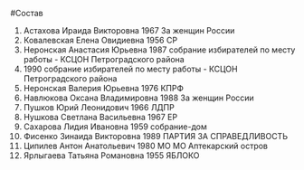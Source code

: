 #Состав
1. Астахова Ираида Викторовна 1967 За женщин России
2. Ковалевская Елена Овидиевна 1956 СР
3. Неронская Анастасия Юрьевна 1987 собрание избирателей по месту работы - КСЦОН Петроградского района
4.  1990 собрание избирателей по месту работы - КСЦОН Петроградского района
5. Неронская Валерия Юрьевна 1976 КПРФ
6. Навлюкова Оксана Владимировна 1988 За женщин России
7. Пушков Юрий Леонидович 1966 ЛДПР
8. Нушкова Светлана Васильевна 1967 ЕР
9. Сахарова Лидия Ивановна 1959 собрание-дом
10. Фисенко Зинаида Викторовна 1989 ПАРТИЯ ЗА СПРАВЕДЛИВОСТЬ
11. Ципилев Антон Анатольевич 1980 МО МО Аптекарский остров
12. Ярлыгаева Татьяна Романовна 1955 ЯБЛОКО
